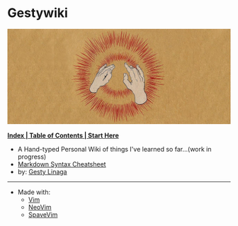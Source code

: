 # Gestywiki 

![gestywiki.png](imgs/gestywiki.png)

 **[Index | Table of Contents | Start Here](docs/index.md)**

* A Hand-typed Personal Wiki of things I've learned so far...(work in progress)
* [Markdown Syntax Cheatsheet](docs/mdCheatsheet.md)
* by: [Gesty Linaga](https://github.com/gestylinaga)

---

* Made with:
    - [Vim](https://www.vim.org/)
    - [NeoVim](https://neovim.io/)
    - [SpaveVim](https://spacevim.org/)
